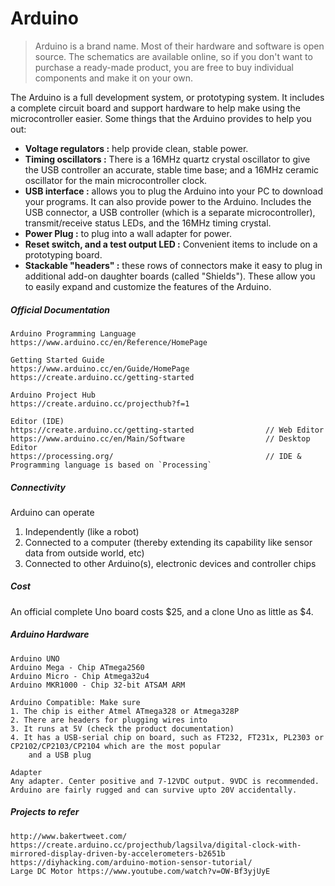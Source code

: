 # Arduino

> Arduino is a brand name. Most of their hardware and software is open source. The schematics are available online, so if you don't want to purchase a ready-made product, you are free to buy individual components and make it on your own.

The Arduino is a full development system, or prototyping system. It includes a complete circuit board and support hardware to help make using the microcontroller easier.  Some things that the Arduino provides to help you out:

* **Voltage regulators :** help provide clean, stable power.
* **Timing oscillators :** There is a 16MHz quartz crystal oscillator to give the USB controller an accurate, stable time base; and a 16MHz ceramic oscillator for the main microcontroller clock.
* **USB interface :** allows you to plug the Arduino into your PC to download your programs.  It can also provide power to the Arduino. Includes the USB connector, a USB controller \(which is a separate microcontroller\), transmit/receive status LEDs, and the 16MHz timing crystal.
* **Power Plug :** to plug into a wall adapter for power.
* **Reset switch, and a test output LED :** Convenient items to include on a prototyping board.
* **Stackable "headers" :** these rows of connectors make it easy to plug in additional add-on daughter boards \(called "Shields"\).  These allow you to easily expand and customize the features of the Arduino.

##### Official Documentation

    Arduino Programming Language
    https://www.arduino.cc/en/Reference/HomePage

    Getting Started Guide
    https://www.arduino.cc/en/Guide/HomePage
    https://create.arduino.cc/getting-started

    Arduino Project Hub
    https://create.arduino.cc/projecthub?f=1

    Editor (IDE)
    https://create.arduino.cc/getting-started                // Web Editor
    https://www.arduino.cc/en/Main/Software                  // Desktop Editor
    https://processing.org/                                  // IDE & Programming language is based on `Processing`

##### Connectivity

Arduino can operate

1. Independently \(like a robot\)
2. Connected to a computer \(thereby extending its capability like sensor data from outside world, etc\)
3. Connected to other Arduino\(s\), electronic devices and controller chips

##### Cost

An official complete Uno board costs $25, and a clone Uno as little as $4.

##### Arduino Hardware

```
Arduino UNO
Arduino Mega - Chip ATmega2560
Arduino Micro - Chip Atmega32u4
Arduino MKR1000 - Chip 32-bit ATSAM ARM

Arduino Compatible: Make sure
1. The chip is either Atmel ATmega328 or Atmega328P
2. There are headers for plugging wires into
3. It runs at 5V (check the product documentation)
4. It has a USB-serial chip on board, such as FT232, FT231x, PL2303 or CP2102/CP2103/CP2104 which are the most popular
    and a USB plug

Adapter
Any adapter. Center positive and 7-12VDC output. 9VDC is recommended.
Arduino are fairly rugged and can survive upto 20V accidentally.
```

##### Projects to refer

```
http://www.bakertweet.com/
https://create.arduino.cc/projecthub/lagsilva/digital-clock-with-mirrored-display-driven-by-accelerometers-b2651b
https://diyhacking.com/arduino-motion-sensor-tutorial/
Large DC Motor https://www.youtube.com/watch?v=OW-Bf3yjUyE
```



